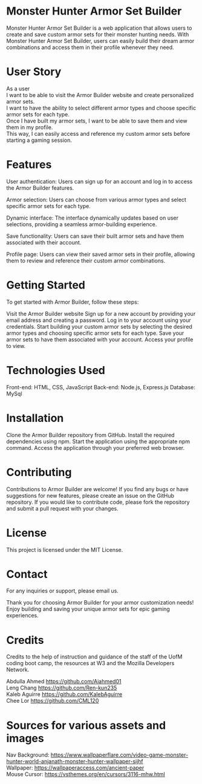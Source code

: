 # Monster Hunter Armor Set Builder
Monster Hunter Armor Set Builder is a web application that allows users to create and save custom armor sets for their monster hunting needs.  With Monster Hunter Armor Set Builder, users can easily build their dream armor combinations and access them in their profile whenever they need.

# User Story
As a user  
I want to be able to visit the Armor Builder website and create personalized armor sets.   
I want to have the ability to select different armor types and choose specific armor sets for each type.   
Once I have built my armor sets, I want to be able to save them and view them in my profile.  
This way, I can easily access and reference my custom armor sets before starting a gaming session.

# Features
User authentication: Users can sign up for an account and log in to access the Armor Builder features.

Armor selection: Users can choose from various armor types and select specific armor sets for each type.

Dynamic interface: The interface dynamically updates based on user selections, providing a seamless armor-building experience.

Save functionality: Users can save their built armor sets and have them associated with their account.

Profile page: Users can view their saved armor sets in their profile, allowing them to review and reference their custom armor combinations.


# Getting Started

To get started with Armor Builder, follow these steps:

Visit the Armor Builder website 
Sign up for a new account by providing your email address and creating a password.
Log in to your account using your credentials.
Start building your custom armor sets by selecting the desired armor types and choosing specific armor sets for each type.
Save your armor sets to have them associated with your account.
Access your profile to view.


# Technologies Used

Front-end: HTML, CSS, JavaScript
Back-end: Node.js, Express.js
Database: MySql


# Installation
Clone the Armor Builder repository from GitHub.
Install the required dependencies using npm.
Start the application using the appropriate npm command.
Access the application through your preferred web browser.


# Contributing

Contributions to Armor Builder are welcome! If you find any bugs or have suggestions for new features, please create an issue on the GitHub repository. If you would like to contribute code, please fork the repository and submit a pull request with your changes.

# License
This project is licensed under the MIT License.

# Contact
For any inquiries or support, please email us.

Thank you for choosing Armor Builder for your armor customization needs! Enjoy building and saving your unique armor sets for epic gaming experiences.

# Credits

Credits to  the help of instruction and guidance of the staff of the UofM coding boot camp, the resources at W3 and the Mozilla Developers Network.  


Abdulla Ahmed  https://github.com/Aiahmed01  
Leng Chang  https://github.com/Ren-kun235  
Kaleb Aguirre  https://github.com/KalebAguirre  
Chee Lor  https://github.com/CML120  

# Sources for various assets and images

Nav Background: https://www.wallpaperflare.com/video-game-monster-hunter-world-anjanath-monster-hunter-wallpaper-sijhf  
Wallpaper:  https://wallpaperaccess.com/ancient-paper   
Mouse Cursor: https://vsthemes.org/en/cursors/3116-mhw.html   



